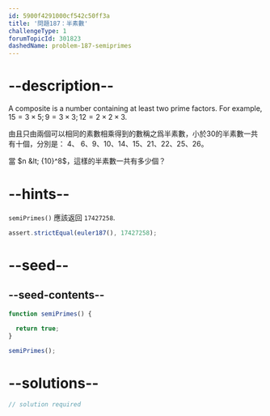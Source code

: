 ```yaml
---
id: 5900f4291000cf542c50ff3a
title: '問題187：半素數'
challengeType: 1
forumTopicId: 301823
dashedName: problem-187-semiprimes
---
```


# --description--

A composite is a number containing at least two prime factors. For example, $15 = 3 × 5; 9 = 3 × 3; 12 = 2 × 2 × 3$.

由且只由兩個可以相同的素數相乘得到的數稱之爲半素數，小於30的半素數一共有十個，分別是： 4、 6、9、10、14、15、21、22、25、26。

當 $n &lt; {10}^8$，這樣的半素數一共有多少個？

# --hints--

`semiPrimes()` 應該返回 `17427258`.

```js
assert.strictEqual(euler187(), 17427258);
```

# --seed--

## --seed-contents--

```js
function semiPrimes() {

  return true;
}

semiPrimes();
```

# --solutions--

```js
// solution required
```
